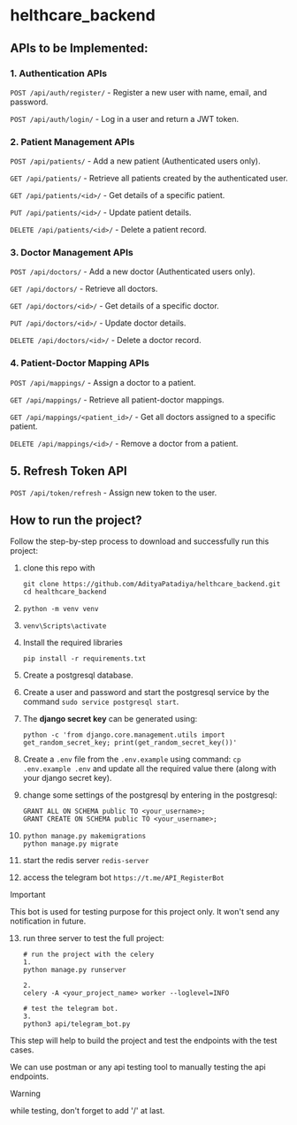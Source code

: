 # helthcare_backend
## APIs to be Implemented:

### 1. Authentication APIs

`POST /api/auth/register/` - Register a new user with name, email, and password.

`POST /api/auth/login/` - Log in a user and return a JWT token.
### 2. Patient Management APIs
`POST /api/patients/` - Add a new patient (Authenticated users only).

`GET /api/patients/` - Retrieve all patients created by the authenticated user.

`GET /api/patients/<id>/` - Get details of a specific patient.

`PUT /api/patients/<id>/` - Update patient details.

`DELETE /api/patients/<id>/` - Delete a patient record.


### 3. Doctor Management APIs
`POST /api/doctors/` - Add a new doctor (Authenticated users only).

`GET /api/doctors/` - Retrieve all doctors.

`GET /api/doctors/<id>/` - Get details of a specific doctor.

`PUT /api/doctors/<id>/` - Update doctor details.

`DELETE /api/doctors/<id>/` - Delete a doctor record.


### 4. Patient-Doctor Mapping APIs
`POST /api/mappings/` - Assign a doctor to a patient.

`GET /api/mappings/` - Retrieve all patient-doctor mappings.

`GET /api/mappings/<patient_id>/` - Get all doctors assigned to a specific patient.

`DELETE /api/mappings/<id>/` - Remove a doctor from a patient.


## 5. Refresh Token API
`POST /api/token/refresh` - Assign new token to the user.


## How to run the project?
Follow the step-by-step process to download and successfully run this project:

1. clone this repo with 
    ```
    git clone https://github.com/AdityaPatadiya/helthcare_backend.git
    cd healthcare_backend
    ```

2. `python -m venv venv`

3. `venv\Scripts\activate`

4. Install the required libraries
   ```
   pip install -r requirements.txt
   ```

5. Create a postgresql database.

6. Create a user and password and start the postgresql service by the command `sudo service postgresql start`.

7. The **django secret key** can be generated using:
    ```
    python -c 'from django.core.management.utils import get_random_secret_key; print(get_random_secret_key())'
    ```

8. Create a `.env` file from the `.env.example` using command: `cp .env.example .env` and update all the required value there (along with your django secret key).

9. change some settings of the postgresql by entering in the postgresql:
    ```
    GRANT ALL ON SCHEMA public TO <your_username>;
    GRANT CREATE ON SCHEMA public TO <your_username>;
    ```

10. ```
    python manage.py makemigrations
    python manage.py migrate
    ```

11. start the redis server
    `redis-server`

12. access the telegram bot
    `https://t.me/API_RegisterBot`
> [!IMPORTANT]
> This bot is used for testing purpose for this project only. It won't send any notification in future.

13. run three server to test the full project:
    ```
    # run the project with the celery 
    1.
    python manage.py runserver

    2.
    celery -A <your_project_name> worker --loglevel=INFO

    # test the telegram bot.
    3. 
    python3 api/telegram_bot.py
    ```

This step will help to build the project and test the endpoints with the test cases.

We can use postman or any api testing tool to manually testing the api endpoints.
> [!WARNING]
> while testing, don't forget to add '/' at last.
